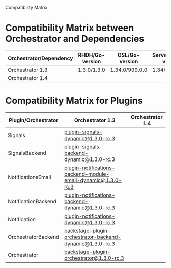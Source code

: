 Compatibility Matrix

# Compatibility Matrix between Orchestrator and Dependencies

| Orchestrator/Dependency | RHDH/Go-version | OSL/Go-version | Serverless/Go-version |
|-------------------------|-----------------|----------------|-----------------------|
| Orchestrator 1.3        | 1.3.0/1.3.0     | 1.34.0/999.0.0 | 1.34/0.42.5           |
| Orchestrator 1.4        |                 |                |                       |

# Compatibility Matrix for Plugins

| Plugin/Orchestrator | Orchestrator 1.3                                             | Orchestrator 1.4 |
|---------------------|--------------------------------------------------------------|------------------|
| Signals             | plugin-signals-dynamic@1.3.0-rc.3                            |                  |
| SignalsBackend      | plugin-signals-backend-dynamic@1.3.0-rc.3                    |                  |
| NotificationsEmail  | plugin-notifications-backend-module-email-dynamic@1.3.0-rc.3 |                  |
| NotificationBackend | plugin-notifications-backend-dynamic@1.3.0-rc.3              |                  |
| Notification        | plugin-notifications-dynamic@1.3.0-rc.3                      |                  |
| OrchestratorBackend | backstage-plugin-orchestrator-backend-dynamic@1.3.0-rc.3     |                  |
| Orchestrator        | backstage-plugin-orchestrator@1.3.0-rc.3                     |                  |


